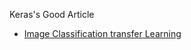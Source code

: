 Keras's Good Article 

- [Image Classification transfer Learning](https://keras.io/guides/transfer_learning/)